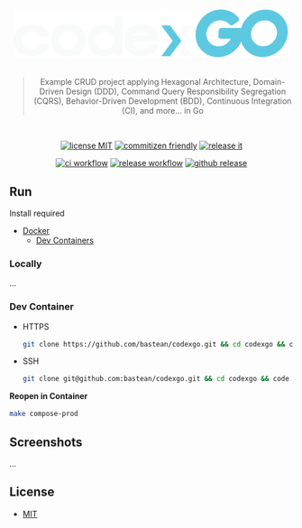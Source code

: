 <br />

<h1 align="center">

<!-- [![logo readme](https://raw.githubusercontent.com/bastean/codexgo/main/docs/readme/logo-readme.png)](https://github.com/bastean) -->

[![logo readme](docs/readme/logo-readme.png)](https://github.com/bastean/codexgo)

</h1>

<div align="center">

> Example CRUD project applying Hexagonal Architecture, Domain-Driven Design (DDD), Command Query Responsibility Segregation (CQRS), Behavior-Driven Development (BDD), Continuous Integration (CI), and more... in Go

</div>

<br />

<div align="center">

[![license MIT](https://img.shields.io/badge/license-MIT-blue.svg)](LICENSE)
[![commitizen friendly](https://img.shields.io/badge/commitizen-friendly-brightgreen.svg)](https://github.com/commitizen/cz-cli)
[![release it](https://img.shields.io/badge/%F0%9F%93%A6%F0%9F%9A%80-release--it-orange.svg)](https://github.com/release-it/release-it)

</div>

<div align="center">

[![ci workflow](https://github.com/bastean/codexgo/actions/workflows/ci.yml/badge.svg)](https://github.com/bastean/codexgo/actions/workflows/ci.yml)
[![release workflow](https://github.com/bastean/codexgo/actions/workflows/release.yml/badge.svg)](https://github.com/bastean/codexgo/actions/workflows/release.yml)
[![github release](https://img.shields.io/github/v/release/bastean/codexgo.svg)](https://github.com/bastean/codexgo/releases)

</div>

## Run

Install required

- [Docker](https://docs.docker.com/get-docker)
  - [Dev Containers](https://marketplace.visualstudio.com/items?itemName=ms-vscode-remote.remote-containers)

### Locally

...

### Dev Container

- HTTPS

  ```bash
  git clone https://github.com/bastean/codexgo.git && cd codexgo && code .
  ```

- SSH

  ```bash
  git clone git@github.com:bastean/codexgo.git && cd codexgo && code .
  ```

**Reopen in Container**

```bash
make compose-prod
```

## Screenshots

...

## License

- [MIT](LICENSE)
